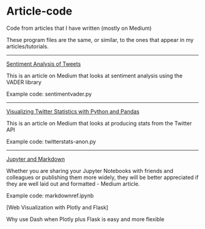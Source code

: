 # Article-code
Code from articles that I have written (mostly on Medium)


 
These program files are the same, or similar, to the ones that appear in my articles/tutorials.
<hr/>

[Sentiment Analysis of Tweets](https://towardsdatascience.com/sentiment-analysis-of-tweets-167d040f0583)

This is an article on Medium that looks at sentiment analysis using the VADER library

Example code:
sentimentvader.py
<hr/>

[Visualizing Twitter Statistics with Python and Pandas](https://towardsdatascience.com/visualizing-twitter-statistics-with-python-and-pandas-956125b369e5)

This is an article on Medium that looks at producing stats from the Twitter API

Example code:
twitterstats-anon.py
<hr/>

[Jupyter and Markdown](https://towardsdatascience.com/jupyter-and-markdown-cbc1f0ea6406)

Whether you are sharing your Jupyter Notebooks with friends and colleagues or publishing them more widely, 
they will be better appreciated if they are well laid out and formatted - Medium article.

Example code:
markdownref.ipynb

[Web Visualization with Plotly and Flask]

Why use Dash when Plotly plus Flask is easy and more flexible





